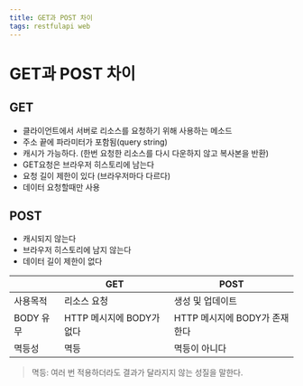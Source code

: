 ```yaml
---
title: GET과 POST 차이
tags: restfulapi web
---
```


# GET과 POST 차이

## GET

- 클라이언트에서 서버로 리소스를 요청하기 위해 사용하는 메소드
- 주소 끝에 파라미터가 포함됨(query string)
- 캐시가 가능하다. (한번 요청한 리소스를 다시 다운하지 않고 복사본을 반환)
- GET요청은 브라우저 히스토리에 남는다
- 요청 길이 제한이 있다 (브라우저마다 다르다)
- 데이터 요청할때만 사용

## POST

- 캐시되지 않는다
- 브라우저 히스토리에 남지 않는다
- 데이터 길이 제한이 없다



|         | GET                | POST                 |
| ------- | ------------------ | -------------------- |
| 사용목적    | 리소스 요청             | 생성 및 업데이트            |
| BODY 유무 | HTTP 메시지에 BODY가 없다 | HTTP 메시지에 BODY가 존재한다 |
| 멱등성     | 멱등                 | 멱등이 아니다              |

> 멱등: 여러 번 적용하더라도 결과가 달라지지 않는 성질을 말한다.


